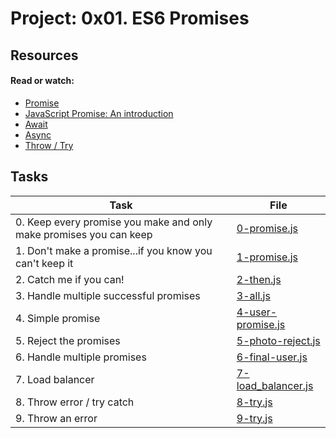# Project: 0x01. ES6 Promises

## Resources

#### Read or watch:

* [Promise](https://intranet.alxswe.com/rltoken/8IEjDdrFqrfsXUV9frNmKA)
* [JavaScript Promise: An introduction](https://intranet.alxswe.com/rltoken/EnBUkluIIlLr0Z3dRJV4LQ)
* [Await](https://intranet.alxswe.com/rltoken/SALOZ-GAD5GVCTnK1iTCdA)
* [Async](https://intranet.alxswe.com/rltoken/QZMWLFR29PO2bVOS4_8j5Q)
* [Throw / Try](https://intranet.alxswe.com/rltoken/TXqH5zA1NSVCwCoyr1cNxg)
## Tasks

| Task | File |
| ---- | ---- |
| 0. Keep every promise you make and only make promises you can keep | [0-promise.js](./0-promise.js) |
| 1. Don't make a promise...if you know you can't keep it | [1-promise.js](./1-promise.js) |
| 2. Catch me if you can! | [2-then.js](./2-then.js) |
| 3. Handle multiple successful promises | [3-all.js](./3-all.js) |
| 4. Simple promise | [4-user-promise.js](./4-user-promise.js) |
| 5. Reject the promises | [5-photo-reject.js](./5-photo-reject.js) |
| 6. Handle multiple promises | [6-final-user.js](./6-final-user.js) |
| 7. Load balancer | [7-load_balancer.js](./7-load_balancer.js) |
| 8. Throw error / try catch | [8-try.js](./8-try.js) |
| 9. Throw an error | [9-try.js](./9-try.js) |
